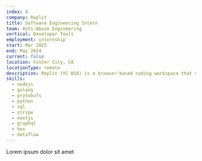 ```yaml
---
index: 4
company: Replit
title: Software Engineering Intern
team: Anti-Abuse Engineering
vertical: Developer Tools
employment: internship
start: Mar 2023
end: May 2024
current: false
location: Foster City, CA
locationType: remote
description: Replit (YC W18) is a browser-based coding workspace that streamlines app development and deployment. I worked on large-scale anti-abuse problems at Replit, fighting multiple account abuse, spam, phishing, financial fraud, compute abuse, and emerging abuse patterns.
skills:
  - nodejs
  - golang
  - protobufs
  - python
  - sql
  - stripe
  - nextjs
  - graphql
  - hex
  - dataflow
---
```


Lorem ipsum dolor sit amet
